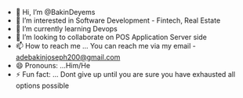 - 👋 Hi, I’m @BakinDeyems
- 👀 I’m interested in Software Development - Fintech, Real Estate
- 🌱 I’m currently learning Devops
- 💞️ I’m looking to collaborate on POS Application Server side
- 📫 How to reach me ... You can reach me via my email - adebakinjoseph200@gmail.com
- 😄 Pronouns: ...Him/He
- ⚡ Fun fact: ... Dont give up until you are sure you have exhausted all options possible

<!---
BakinDeyems/BakinDeyems is a ✨ special ✨ repository because its `README.md` (this file) appears on your GitHub profile.
You can click the Preview link to take a look at your changes.
--->
